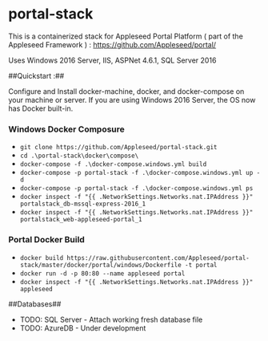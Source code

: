 # portal-stack
This is a containerized stack for Appleseed Portal Platform ( part of the Appleseed Framework ) : https://github.com/Appleseed/portal/

Uses Windows 2016 Server, IIS, ASPNet 4.6.1, SQL Server 2016


##Quickstart :##

Configure and Install docker-machine, docker, and docker-compose on your machine or server. If you are using Windows 2016 Server, the OS now has Docker built-in.

### Windows Docker Composure
- `git clone https://github.com/Appleseed/portal-stack.git`
- `cd .\portal-stack\docker\compose\`
- `docker-compose -f .\docker-compose.windows.yml build`
- `docker-compose -p portal-stack -f .\docker-compose.windows.yml up -d`
- `docker-compose -p portal-stack -f .\docker-compose.windows.yml ps`
- `docker inspect -f "{{ .NetworkSettings.Networks.nat.IPAddress }}" portalstack_db-mssql-express-2016_1`
- `docker inspect -f "{{ .NetworkSettings.Networks.nat.IPAddress }}" portalstack_web-appleseed-portal_1`

### Portal Docker Build
- `docker build https://raw.githubusercontent.com/Appleseed/portal-stack/master/docker/portal/windows/Dockerfile -t portal`
- `docker run -d -p 80:80 --name appleseed portal`
- `docker inspect -f "{{ .NetworkSettings.Networks.nat.IPAddress }}" appleseed`

##Databases##
- TODO: SQL Server - Attach working fresh database file
- TODO: AzureDB - Under development
